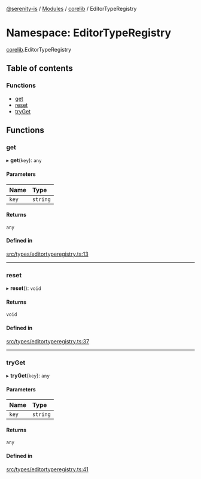 [@serenity-is](../README.md) / [Modules](../modules.md) / [corelib](corelib.md) / EditorTypeRegistry

# Namespace: EditorTypeRegistry

[corelib](corelib.md).EditorTypeRegistry

## Table of contents

### Functions

- [get](corelib.EditorTypeRegistry.md#get)
- [reset](corelib.EditorTypeRegistry.md#reset)
- [tryGet](corelib.EditorTypeRegistry.md#tryget)

## Functions

### get

▸ **get**(`key`): `any`

#### Parameters

| Name | Type |
| :------ | :------ |
| `key` | `string` |

#### Returns

`any`

#### Defined in

[src/types/editortyperegistry.ts:13](https://github.com/serenity-is/serenity/blob/master/packages/corelib/src/types/editortyperegistry.ts#line&#x3D;13)

___

### reset

▸ **reset**(): `void`

#### Returns

`void`

#### Defined in

[src/types/editortyperegistry.ts:37](https://github.com/serenity-is/serenity/blob/master/packages/corelib/src/types/editortyperegistry.ts#line&#x3D;37)

___

### tryGet

▸ **tryGet**(`key`): `any`

#### Parameters

| Name | Type |
| :------ | :------ |
| `key` | `string` |

#### Returns

`any`

#### Defined in

[src/types/editortyperegistry.ts:41](https://github.com/serenity-is/serenity/blob/master/packages/corelib/src/types/editortyperegistry.ts#line&#x3D;41)
